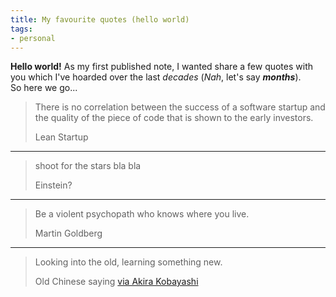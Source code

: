 ```yaml
---
title: My favourite quotes (hello world)
tags: 
- personal
---
```


**Hello world!** As my first published note, I wanted share a few quotes with you which I've hoarded over the last *decades* (*Nah*, let's say ***months***).   
So here we go...   

> There is no correlation between the success of a software startup and the quality of the piece of code that is shown to the early investors. <footer>Lean Startup</footer>

---

> shoot for the stars bla bla <footer>Einstein?</footer>
> 

---

> Be a violent psychopath who knows where you live. <footer>Martin Goldberg</footer>

---

>Looking into the old, learning something new. <footer>Old Chinese saying [via Akira Kobayashi](http://fontfeed.com/archives/akira-kobayashi-on-ff-clifford/)</footer>